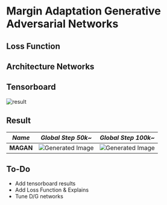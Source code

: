 # Margin Adaptation Generative Adversarial Networks

## Loss Function


## Architecture Networks


## Tensorboard

![result](https://github.com/kozistr/Awesome-GANs/blob/master/MAGAN/magan_tb.png)

## Result

*Name* | *Global Step 50k~* | *Global Step 100k~*
:---: | :---: | :---:
**MAGAN**     | ![Generated Image](https://github.com/kozistr/Awesome-GANs/blob/master/MAGAN/gen_img/train_00050000.png) | ![Generated Image](https://github.com/kozistr/Awesome-GANs/blob/master/MAGAN/gen_img/train_00100000.png)

## To-Do
* Add tensorboard results
* Add Loss Function & Explains 
* Tune D/G networks